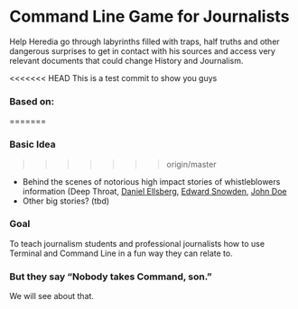 # Command Line Game for Journalists
Help Heredia go through labyrinths filled with traps, half truths and other dangerous surprises to get in contact with his sources and access very relevant documents that could change History and Journalism. 

<<<<<<< HEAD
This is a test commit to show you guys

### Based on: 
=======
### Basic Idea 
>>>>>>> origin/master
- Behind the scenes of notorious high impact stories of whistleblowers information (Deep Throat, [Daniel Ellsberg](https://en.wikipedia.org/wiki/Daniel_Ellsberg), [Edward Snowden](https://en.wikipedia.org/wiki/Edward_Snowden), [John Doe](https://en.wikipedia.org/wiki/John_Doe_Panama_Papers%27_whistleblower)
- Other big stories? (tbd)

### Goal
To teach journalism students and professional journalists how to use Terminal and Command Line in a fun way they can relate to.

### But they say “Nobody takes Command, son.”
We will see about that.
